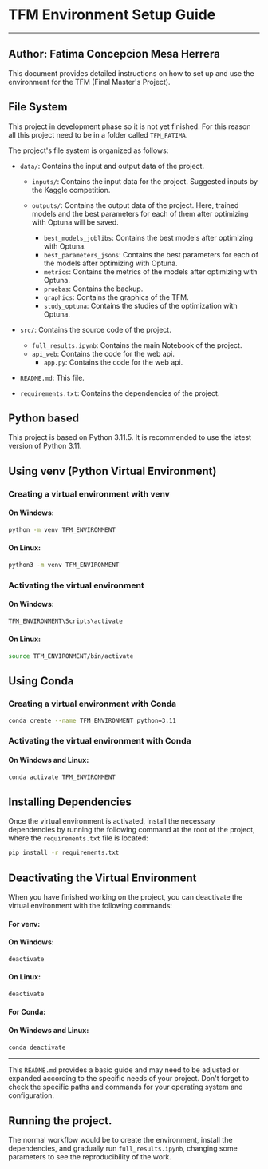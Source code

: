 
# TFM Environment Setup Guide

---
__Author__: Fatima Concepcion Mesa Herrera
---

This document provides detailed instructions on how to set up and use the environment for the TFM (Final Master's Project).

## File System

This project in development phase so it is not yet finished.
For this reason all this project need to be in a folder called `TFM_FATIMA`.


The project's file system is organized as follows:

- `data/`: Contains the input and output data of the project.
    - `inputs/`: Contains the input data for the project. Suggested inputs by the Kaggle competition.
    
    - `outputs/`: Contains the output data of the project. Here, trained models and the best parameters for each of them after optimizing with Optuna will be saved.
        - `best_models_joblibs`: Contains the best models after optimizing with Optuna.
        - `best_parameters_jsons`: Contains the best parameters for each of the models after optimizing with Optuna.
        - `metrics`: Contains the metrics of the models after optimizing with Optuna.
        - `pruebas`: Contains the backup.
        - `graphics`: Contains the graphics of the TFM.
        - `study_optuna`: Contains the studies of the optimization with Optuna.

- `src/`: Contains the source code of the project.
    - `full_results.ipynb`: Contains the main Notebook of the project.
    - `api_web`: Contains the code for the web api.
      - `app.py`: Contains the code for the web api.

- `README.md`: This file.  
- `requirements.txt`: Contains the dependencies of the project.


## Python based

This project is based on Python 3.11.5. It is recommended to use the latest version of Python 3.11.

## Using venv (Python Virtual Environment)

### Creating a virtual environment with venv

#### On Windows:

```bash
python -m venv TFM_ENVIRONMENT
```

#### On Linux:

```bash
python3 -m venv TFM_ENVIRONMENT
```

### Activating the virtual environment

#### On Windows:

```bash
TFM_ENVIRONMENT\Scripts\activate
```

#### On Linux:

```bash
source TFM_ENVIRONMENT/bin/activate
```

## Using Conda

### Creating a virtual environment with Conda

```bash
conda create --name TFM_ENVIRONMENT python=3.11
```

### Activating the virtual environment with Conda

#### On Windows and Linux:

```bash
conda activate TFM_ENVIRONMENT
```

## Installing Dependencies

Once the virtual environment is activated, install the necessary dependencies by running the following command at the root of the project, where the `requirements.txt` file is located:

```bash
pip install -r requirements.txt
```

## Deactivating the Virtual Environment

When you have finished working on the project, you can deactivate the virtual environment with the following commands:

#### For venv:

#### On Windows:
```bash
deactivate
```

#### On Linux:
```bash
deactivate
```

#### For Conda:

#### On Windows and Linux:
```bash
conda deactivate
```

---

This `README.md` provides a basic guide and may need to be adjusted or expanded according to the specific needs of your project. Don't forget to check the specific paths and commands for your operating system and configuration.


## Running the project.
The normal workflow would be to create the environment, install the dependencies, and gradually run `full_results.ipynb`, changing some parameters to see the reproducibility of the work.